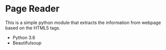 # Page Reader


This is a simple python module that extracts the information from webpage based on
the HTML5 tags.

- Python 3.6
- Beautifulsoup